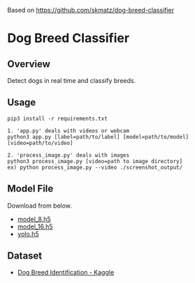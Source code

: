 Based on https://github.com/skmatz/dog-breed-classifier


# Dog Breed Classifier

## Overview
Detect dogs in real time and classify breeds.  

## Usage
```
pip3 install -r requirements.txt

1. 'app.py' deals with videos or webcam
python3 app.py [label=path/to/label] [model=path/to/model] [video=path/to/video]

2. 'process_image.py' deals with images
python3 process_image.py [video=path to image directory]
ex) python process_image.py --video ./screenshot_output/
```

## Model File
Download from below.
* [model_8.h5](https://www.dropbox.com/s/ol3w28b8onl23xa/model_8.h5?dl=0)  
* [model_16.h5](https://www.dropbox.com/s/btpeb738uk3mikq/model_16.h5?dl=0)  
* [yolo.h5](https://www.dropbox.com/s/kozt3gbk5l5ucde/yolo.h5?dl=0)  


## Dataset
* [Dog Breed Identification - Kaggle](https://www.kaggle.com/c/dog-breed-identification)
